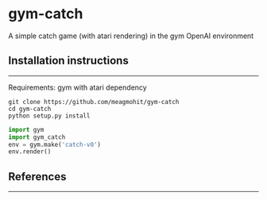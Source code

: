 # gym-catch
A simple catch game (with atari rendering) in the gym OpenAI environment

## Installation instructions
----------------------------

Requirements: gym with atari dependency

```shell
git clone https://github.com/meagmohit/gym-catch
cd gym-catch
python setup.py install
```

```python
import gym
import gym_catch
env = gym.make('catch-v0')
env.render()
```

## References
-------------
